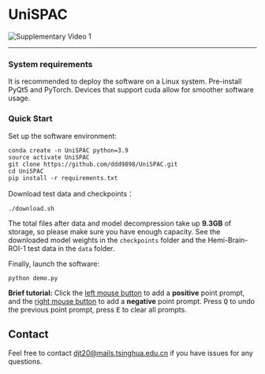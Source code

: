 # UniSPAC

![Supplementary Video 1](./data/Supplementary_Video_1.gif)



***
### System requirements

It is recommended to deploy the software on a Linux system. Pre-install PyQt5 and PyTorch. Devices that support cuda allow for smoother software usage. 

### Quick Start

Set up the software environment:

```shell
conda create -n UniSPAC python=3.9
source activate UniSPAC
git clone https://github.com/ddd9898/UniSPAC.git
cd UniSPAC
pip install -r requirements.txt
```

Download test data and checkpoints：

```shell
./download.sh
```

The total files after data and model decompression take up **9.3GB** of storage, so please make sure you have enough capacity. See the downloaded model weights in the `checkpoints` folder and the Hemi-Brain-ROI-1 test data in the `data` folder. 

Finally, launch the software:

```shell
python demo.py
```

**Brief tutorial:** Click the <u>left mouse button</u> to add a **positive** point prompt, and the <u>right mouse button</u> to add a **negative** point prompt. Press <kbd>Q</kbd> to undo the previous point prompt, press <kbd>E</kbd> to clear all prompts.

## Contact


Feel free to contact djt20@mails.tsinghua.edu.cn if you have issues for any questions.